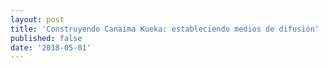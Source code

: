 ```yaml
---
layout: post
title: 'Construyendo Canaima Kueka: estableciendo medios de difusión'
published: false
date: '2018-05-01'
---
```


